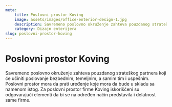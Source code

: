 ```yaml
---
meta:
    title: Poslovni prostor Koving
    image: assets/images/office-enterior-design-1.jpg
    description: Savremeno poslovno okruženje zahteva pouzdanog strateškog partnera koji će učiniti poslovanje bezbednim, temeljnim, a samim tim i uspešnim. Poslovni prostor mora da prati uređenje koje mora da bude u skladu sa namenom istog. Za poslovni prostor firme Koving iskorišćeni su odgovarajući elementi da bi se na određen način predstavila i delatnost same firme.
    category: Dizajn enterijera
slug: poslovni-prostor-koving
---
```


# Poslovni prostor Koving

Savremeno poslovno okruženje zahteva pouzdanog strateškog partnera koji će učiniti poslovanje bezbednim, temeljnim, a samim tim i uspešnim. Poslovni prostor mora da prati uređenje koje mora da bude u skladu sa namenom istog. Za poslovni prostor firme Koving iskorišćeni su odgovarajući elementi da bi se na određen način predstavila i delatnost same firme.
